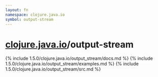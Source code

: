 ```yaml
---
layout: fn
namespace: clojure.java.io
symbol: output-stream
---
```


# [clojure.java.io](../)/output-stream

{% include 1.5.0/clojure.java.io/output_stream/docs.md %}
{% include 1.5.0/clojure.java.io/output_stream/examples.md %}
{% include 1.5.0/clojure.java.io/output_stream/src.md %}

